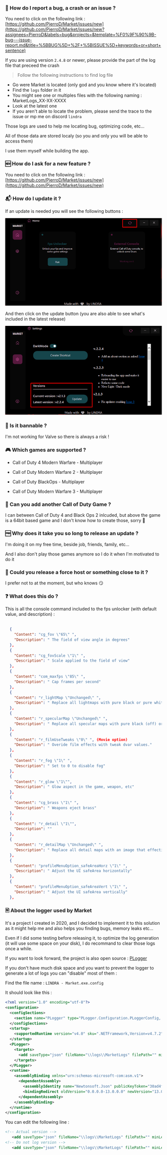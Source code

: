### 🐛 How do I report a bug, a crash or an issue  ? 

You need to click on the following link : [https://github.com/PierroD/Market/issues/new](https://github.com/PierroD/Market/issues/new?assignees=PierroD&labels=bug&projects=&template=%F0%9F%90%9B-bug---issue-report.md&title=%5BBUG%5D+%2F+%5BISSUE%5D+keywords+or+short+sentence)

If you are using version `2.4.8` or newer, please provide the part of the log file that preceed the crash

> Follow the following instructions to find log file

- Go were Market is located (only god and you know where it's located)
- Find the `logs` folder in it
- You might see one or multiples files with the following naming : MarketLogs_XX-XX-XXXX
- Look at the latest one
- If you aren't able to locate the problem, please send the trace to the issue or mp me on discord `lindra`

Those logs are used to help me locating bug, optimizing code, etc... 

All of those data are stored localy (so you and only you will be able to access them)

I use them myself while building the app.

### 🆕 How do I ask for a new feature ?

You need to click on the following link : [https://github.com/PierroD/Market/issues/new](https://github.com/PierroD/Market/issues/new)

### 📬 How do I update it ?

If an update is needed you will see the following buttons :

![](../_images/Update1.png)

And then click on the update button (you are also able to see what's included in the latest release)

![](../_images/Update2.png)

### 🛑 Is it bannable ?

I'm not working for Valve so there is always a risk !

### 🎮 Which games are supported ?

- Call of Duty 4 Modern Warfare - Multiplayer

- Call of Duty Modern Warfare 2 - Multiplayer

- Call of Duty BlackOps - Multiplayer

- Call of Duty Modern Warfare 3 - Multiplayer

### 🤦 Can you add another Call of Duty Game ?

I can between Call of Duty 4 and Black Ops 2 inlcuded, but above the game is a 64bit based game and I don't know how to create those, sorry 🥲

### 🆓 Why does it take you so long to release an update ? 

I'm doing it on my free time, beside job, friends, family, etc...

And I also don't play those games anymore so I do it when I'm motivated to do it

### 🤔 Could you release a force host or something close to it ?

I prefer not to at the moment, but who knows 😏


### ❓ What does this do ?

This is all the console command included to the fps unlocker (with default value, and description) :

```json

  {
    "Content": "cg_fov \"65\" ",
    "Description": " The field of view angle in degrees"
  },
  {
    "Content": "cg_fovScale \"1\" ",
    "Description": " Scale applied to the field of view"
  },
  {
    "Content": "com_maxfps \"85\" ",
    "Description": " Cap frames per second"
  },
  {
    "Content": "r_lightMap \"Unchanged\" ",
    "Description": " Replace all lightmaps with pure black or pure white"
  },
  {
    "Content": "r_specularMap \"Unchanged\" ",
    "Description": " Replace all specular maps with pure black (off) or pure white (super shiny)"
  },
  {
    "Content": "r_filmUseTweaks \"0\" ", (Movie option)
    "Description": " Overide film effects with tweak dvar values."
  },
  {
    "Content": "r_fog \"1\" ",
    "Description": " Set to 0 to disable fog"
  },
  {
    "Content": "r_glow \"1\"",
    "Description": " Glow aspect in the game, weapon, etc"
  },
  {
    "Content": "cg_brass \"1\" ",
    "Description": " Weapons eject brass"
  },
  {
    "Content": "r_detail \"1\"",
    "Description": ""
  },
  {
    "Content": "r_detailMap \"Unchanged\" ",
    "Description": " Replace all detail maps with an image that effectively disables them"
  },
  {
    "Content": "profileMenuOption_safeAreaHorz \"1\" ",
    "Description": " Adjust the UI safeArea horizontally"
  },
  {
    "Content": "profileMenuOption_safeAreaVert \"1\" ",
    "Description": " Adjust the UI safeArea vertically"
  },
```

### 🖹 About the logger used by Market

It's a project I created in 2020, and I decided to implement it to this solution as it might help me and also helps you finding bugs, memory leaks etc...

Even if I did some testing before releasing it, to optimize the log generation (it will use some space on your disk), I do recommand to clear those logs once a while.

If you want to look forward, the project is also open source : [PLogger](https://github.com/pierrod/plogger)

If you don't have much disk space and you want to prevent the logger to generate a lot of logs you can "disable" most of them :

Find the file name : `LINDRA - Market.exe.config`

It should look like this :

```xml
<?xml version="1.0" encoding="utf-8"?>
<configuration>
  <configSections>
    <section name="PLogger" type="PLogger.Configuration.PLoggerConfig, PLogger" />
  </configSections>
  <startup>
    <supportedRuntime version="v4.0" sku=".NETFramework,Version=v4.7.2" />
  </startup>
  <PLogger>
    <targets>
      <add saveType="json" fileName="\\logs\\MarketLogs" filePath="" minLevel="Infos" detailMode="true" activityId="true" />
    </targets>
  </PLogger>
  <runtime>
    <assemblyBinding xmlns="urn:schemas-microsoft-com:asm.v1">
      <dependentAssembly>
        <assemblyIdentity name="Newtonsoft.Json" publicKeyToken="30ad4fe6b2a6aeed" culture="neutral" />
        <bindingRedirect oldVersion="0.0.0.0-13.0.0.0" newVersion="13.0.0.0" />
      </dependentAssembly>
    </assemblyBinding>
  </runtime>
</configuration>
```

You can edit the following line :

```xml
<!-- Actual version -->
   <add saveType="json" fileName="\\logs\\MarketLogs" filePath="" minLevel="Infos" detailMode="true" activityId="true" />
<!-- Do not log version -->
   <add saveType="json" fileName="\\logs\\MarketLogs" filePath="" minLevel="Fatal" detailMode="false" activityId="true" />
```